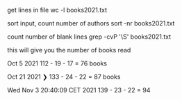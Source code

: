 get lines in file
wc -l books2021.txt

sort input, count number of authors
sort -nr books2021.txt

count number of blank lines
grep -cvP '\S' books2021.txt

this will give you the number of books read

Oct 5 2021
112 - 19 - 17 = 76 books

Oct 21 2021
❯ 133 - 24 - 22 = 87 books

Wed Nov 3 20:40:09 CET 2021
139 - 23 - 22 = 94
